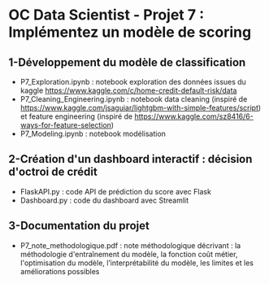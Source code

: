 # OC Data Scientist - Projet 7 : Implémentez un modèle de scoring
## 1-Développement du modèle de classification
- P7_Exploration.ipynb : notebook exploration des données issues du kaggle https://www.kaggle.com/c/home-credit-default-risk/data 
- P7_Cleaning_Engineering.ipynb : notebook data cleaning (inspiré de https://www.kaggle.com/jsaguiar/lightgbm-with-simple-features/script) et feature engineering  (inspiré de https://www.kaggle.com/sz8416/6-ways-for-feature-selection)
- P7_Modeling.ipynb : notebook modélisation

## 2-Création d'un dashboard interactif : décision d'octroi de crédit
- FlaskAPI.py : code API de prédiction du score avec Flask
- Dashboard.py : code du dashboard avec Streamlit

## 3-Documentation du projet
- P7_note_methodologique.pdf : note méthodologique décrivant : la méthodologie d'entraînement du modèle, la fonction coût métier, l'optimisation du modèle, l’interprétabilité du modèle, les limites et les améliorations possibles
